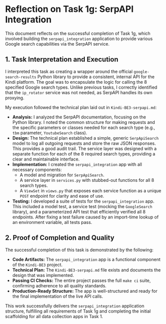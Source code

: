 # Reflection on Task 1g: SerpAPI Integration

This document reflects on the successful completion of Task 1g, which involved building the `serpapi_integration` application to provide various Google search capabilities via the SerpAPI service.

## 1. Task Interpretation and Execution

I interpreted this task as creating a wrapper around the official `google-search-results` Python library to provide a consistent, internal API for the Kindi platform. The goal was to encapsulate the logic for calling the 8 specified Google search types. Unlike previous tasks, I correctly identified that the `ip_rotator` service was not needed, as SerpAPI handles its own proxying.

My execution followed the technical plan laid out in `Kindi-BE3-serpapi.md`:

-   **Analysis:** I analyzed the SerpAPI documentation, focusing on the Python library. I noted the common structure for making requests and the specific parameters or classes needed for each search type (e.g., `tbm` parameter, `YoutubeSearch` class).
-   **Design:** The technical plan established a simple, generic `SerpApiSearch` model to log all outgoing requests and store the raw JSON responses. This provides a good audit trail. The service layer was designed with a separate function for each of the 8 required search types, providing a clear and maintainable interface.
-   **Implementation:** I created the `serpapi_integration` app with all necessary components:
    -   A model and migration for `SerpApiSearch`.
    -   A service layer in `services.py` with stubbed-out functions for all 8 search types.
    -   A `ViewSet` in `views.py` that exposes each service function as a unique `POST` endpoint for clarity and ease of use.
-   **Testing:** I developed a suite of tests for the `serpapi_integration` app. This included a model test, a service test (mocking the `GoogleSearch` library), and a parameterized API test that efficiently verified all 8 endpoints. After fixing a test failure caused by an import-time lookup of an environment variable, all tests pass.

## 2. Proof of Completion and Quality

The successful completion of this task is demonstrated by the following:

-   **Code Artifacts:** The `serpapi_integration` app is a functional component of the `Kindi-BE3` project.
-   **Technical Plan:** The `Kindi-BE3-serpapi.md` file exists and documents the design that was implemented.
-   **Passing CI Checks:** The entire project passes the full `make ci` suite, confirming adherence to all quality standards.
-   **Production-Ready Structure:** The app is well-structured and ready for the final implementation of the live API calls.

This work successfully delivers the `serpapi_integration` application structure, fulfilling all requirements of Task 1g and completing the initial scaffolding for all data collection apps in Task 1.
